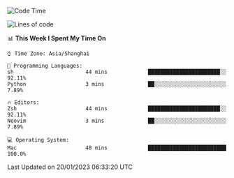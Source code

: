 <!--START_SECTION:waka-->
![Code Time](http://img.shields.io/badge/Code%20Time-1%2C111%20hrs%2033%20mins-blue)

![Lines of code](https://img.shields.io/badge/From%20Hello%20World%20I%27ve%20Written-24%20Thousand%20lines%20of%20code-blue)

📊 **This Week I Spent My Time On** 

```text
⌚︎ Time Zone: Asia/Shanghai

💬 Programming Languages: 
sh                       44 mins             ███████████████████████░░   92.11% 
Python                   3 mins              ██░░░░░░░░░░░░░░░░░░░░░░░   7.89%

🔥 Editors: 
Zsh                      44 mins             ███████████████████████░░   92.11% 
Neovim                   3 mins              ██░░░░░░░░░░░░░░░░░░░░░░░   7.89%

💻 Operating System: 
Mac                      48 mins             █████████████████████████   100.0%

```


 Last Updated on 20/01/2023 06:33:20 UTC
<!--END_SECTION:waka-->
